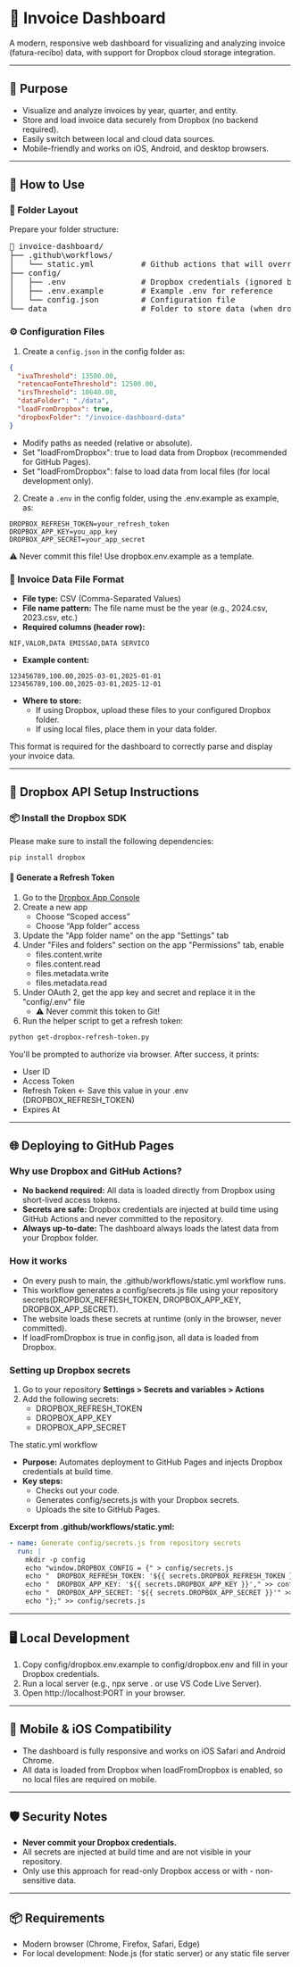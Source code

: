 # 🧾 Invoice Dashboard
A modern, responsive web dashboard for visualizing and analyzing invoice (fatura-recibo) data, with support for Dropbox cloud storage integration.

---

## 📌 Purpose

- Visualize and analyze invoices by year, quarter, and entity.
- Store and load invoice data securely from Dropbox (no backend required).
- Easily switch between local and cloud data sources.
- Mobile-friendly and works on iOS, Android, and desktop browsers.

---

## 🚀 How to Use

### 🧱 Folder Layout

Prepare your folder structure:
<pre>
📁 invoice-dashboard/
├── .github\workflows/
│   └── static.yml          # Github actions that will override the default ones
├── config/
│   ├── .env                # Dropbox credentials (ignored by Git)
│   ├── .env.example        # Example .env for reference
│   └── config.json         # Configuration file
└── data                    # Folder to store data (when dropbox is disabled)
</pre>

### ⚙️ Configuration Files

1. Create a `config.json` in the config folder as:

```json
{
  "ivaThreshold": 13500.00,
  "retencaoFonteThreshold": 12500.00,
  "irsThreshold": 10640.00,
  "dataFolder": "./data",
  "loadFromDropbox": true,
  "dropboxFolder": "/invoice-dashboard-data"
}
```
- Modify paths as needed (relative or absolute).
- Set "loadFromDropbox": true to load data from Dropbox (recommended for GitHub Pages).
- Set "loadFromDropbox": false to load data from local files (for local development only).

2. Create a `.env` in the config folder, using the .env.example as example, as:

```
DROPBOX_REFRESH_TOKEN=your_refresh_token
DROPBOX_APP_KEY=you_app_key
DROPBOX_APP_SECRET=your_app_secret
```

⚠️ Never commit this file! Use dropbox.env.example as a template.

### 📄 Invoice Data File Format
- **File type:** CSV (Comma-Separated Values)
- **File name pattern:** The file name must be the year (e.g., 2024.csv, 2023.csv, etc.)
- **Required columns (header row):**
```
NIF,VALOR,DATA EMISSAO,DATA SERVICO
```
- **Example content:**
```
123456789,100.00,2025-03-01,2025-01-01
123456789,100.00,2025-03-01,2025-12-01
```
- **Where to store:**
    - If using Dropbox, upload these files to your configured Dropbox folder.
    - If using local files, place them in your data folder.

This format is required for the dashboard to correctly parse and display your invoice data.

---

## 🔧 Dropbox API Setup Instructions

### 📦 Install the Dropbox SDK
Please make sure to install the following dependencies:
```bash
pip install dropbox
```

#### 🔐 Generate a Refresh Token
1. Go to the [Dropbox App Console](https://www.dropbox.com/developers/apps)
2. Create a new app
    - Choose “Scoped access”
    - Choose “App folder” access
3. Update the "App folder name" on the app "Settings" tab
4. Under "Files and folders" section on the app "Permissions" tab, enable
    - files.content.write
    - files.content.read
    - files.metadata.write
    - files.metadata.read
5. Under OAuth 2, get the app key and secret and replace it in the "config/.env" file
    - ⚠️ Never commit this token to Git!
6. Run the helper script to get a refresh token:

```bash
python get-dropbox-refresh-token.py
```

You'll be prompted to authorize via browser. After success, it prints:
- User ID
- Access Token
- Refresh Token ← Save this value in your .env (DROPBOX_REFRESH_TOKEN)
- Expires At

---

## 🌐 Deploying to GitHub Pages

### Why use Dropbox and GitHub Actions?
- **No backend required:** All data is loaded directly from Dropbox using short-lived access tokens.
- **Secrets are safe:** Dropbox credentials are injected at build time using GitHub Actions and never committed to the repository.
- **Always up-to-date:** The dashboard always loads the latest data from your Dropbox folder.

### How it works
- On every push to main, the .github/workflows/static.yml workflow runs.
- This workflow generates a config/secrets.js file using your repository secrets(DROPBOX_REFRESH_TOKEN, DROPBOX_APP_KEY, DROPBOX_APP_SECRET).
- The website loads these secrets at runtime (only in the browser, never committed).
- If loadFromDropbox is true in config.json, all data is loaded from Dropbox.

### Setting up Dropbox secrets
1. Go to your repository **Settings > Secrets and variables > Actions**
2. Add the following secrets:
    - DROPBOX_REFRESH_TOKEN
    - DROPBOX_APP_KEY
    - DROPBOX_APP_SECRET

The static.yml workflow
- **Purpose:** Automates deployment to GitHub Pages and injects Dropbox credentials at build time.
- **Key steps:**
    - Checks out your code.
    - Generates config/secrets.js with your Dropbox secrets.
    - Uploads the site to GitHub Pages.

**Excerpt from .github/workflows/static.yml:**
```yaml
- name: Generate config/secrets.js from repository secrets
  run: |
    mkdir -p config
    echo "window.DROPBOX_CONFIG = {" > config/secrets.js
    echo "  DROPBOX_REFRESH_TOKEN: '${{ secrets.DROPBOX_REFRESH_TOKEN }}'," >> config/secrets.js
    echo "  DROPBOX_APP_KEY: '${{ secrets.DROPBOX_APP_KEY }}'," >> config/secrets.js
    echo "  DROPBOX_APP_SECRET: '${{ secrets.DROPBOX_APP_SECRET }}'" >> config/secrets.js
    echo "};" >> config/secrets.js
```
---

## 🖥️ Local Development

1. Copy config/dropbox.env.example to config/dropbox.env and fill in your Dropbox credentials.
2. Run a local server (e.g., npx serve . or use VS Code Live Server).
3. Open http://localhost:PORT in your browser.

---

## 📱 Mobile & iOS Compatibility

- The dashboard is fully responsive and works on iOS Safari and Android Chrome.
- All data is loaded from Dropbox when loadFromDropbox is enabled, so no local files are required on mobile.

---

## 🛡️ Security Notes

- **Never commit your Dropbox credentials.**
- All secrets are injected at build time and are not visible in your repository.
- Only use this approach for read-only Dropbox access or with - non-sensitive data.

---

##  📦 Requirements
- Modern browser (Chrome, Firefox, Safari, Edge)
- For local development: Node.js (for static server) or any static file server
